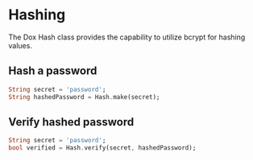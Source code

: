 # Hashing

The Dox Hash class provides the capability to utilize bcrypt for hashing values.

## Hash a password

```dart
String secret = 'password';
String hashedPassword = Hash.make(secret);
```

## Verify hashed password

```dart
String secret = 'password';
bool verified = Hash.verify(secret, hashedPassword);
```